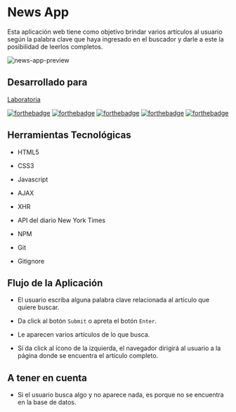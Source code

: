 # News App

Esta aplicación web tiene como objetivo brindar varios artículos al usuario según la palabra clave que haya ingresado en el buscador y darle a este la posibilidad de leerlos completos.

![news-app-preview](https://user-images.githubusercontent.com/32301650/36358138-2d804136-14d7-11e8-816a-1c8540efd3a6.png)

## Desarrollado para

[Laboratoria](http://laboratoria.la)

[![forthebadge](http://forthebadge.com/images/badges/built-by-developers.svg)](http://forthebadge.com)
[![forthebadge](http://forthebadge.com/images/badges/uses-css.svg)](http://forthebadge.com)
[![forthebadge](http://forthebadge.com/images/badges/uses-html.svg)](http://forthebadge.com)
[![forthebadge](http://forthebadge.com/images/badges/uses-js.svg)](http://forthebadge.com)
[![forthebadge](https://forthebadge.com/images/badges/uses-git.svg)](http://forthebadge.com)

## Herramientas Tecnológicas

* HTML5

* CSS3

* Javascript

* AJAX

* XHR

* API del diario New York Times

* NPM

* Git

* Gitignore

## Flujo de la Aplicación

* El usuario escriba alguna palabra clave relacionada al artículo que quiere buscar.

* Da click al botón ```Submit``` o apreta el botón ```Enter```.

* Le aparecen varios artículos de lo que busca.

* Sí da click al ícono de la izquierda, el navegador dirigirá al usuario a la página donde se encuentra el artículo completo.

## A tener en cuenta

* Si el usuario busca algo y no aparece nada, es porque no se encuentra en la base de datos.